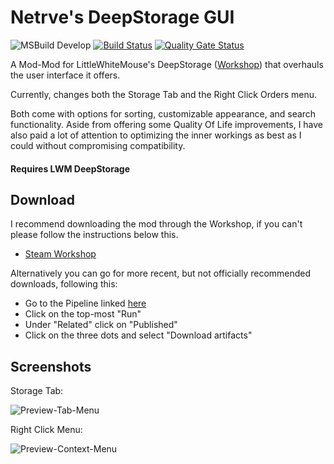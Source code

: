 # Netrve's DeepStorage GUI
![MSBuild Develop](https://github.com/Dakraid/RW_DSGUI/workflows/MSBuild/badge.svg?branch=develop)
[![Build Status](https://dev.azure.com/Dakraid/RW_DSGUI/_apis/build/status/Dakraid.RW_DSGUI?branchName=develop)](https://dev.azure.com/Dakraid/RW_DSGUI/_build/latest?definitionId=1&branchName=develop)
[![Quality Gate Status](https://sonarcloud.io/api/project_badges/measure?project=Dakraid_RW_DSGUI&metric=alert_status)](https://sonarcloud.io/dashboard?id=Dakraid_RW_DSGUI)

A Mod-Mod for LittleWhiteMouse's DeepStorage ([Workshop](https://steamcommunity.com/sharedfiles/filedetails/?id=1617282896)) that overhauls the user interface it offers.

Currently, changes both the Storage Tab and the Right Click Orders menu.

Both come with options for sorting, customizable appearance, and search functionality. Aside from offering some Quality Of Life improvements, I have also paid a lot of attention to optimizing the inner workings as best as I could without compromising compatibility.

#### Requires LWM DeepStorage

## Download
I recommend downloading the mod through the Workshop, if you can't please follow the instructions below this.
- [Steam Workshop](https://steamcommunity.com/sharedfiles/filedetails/?id=2169841018)

Alternatively you can go for more recent, but not officially recommended downloads, following this:
- Go to the Pipeline linked [here](https://dev.azure.com/Dakraid/RW_DSGUI/_build?definitionId=1)
- Click on the top-most "Run"
- Under "Related" click on "Published"
- Click on the three dots and select "Download artifacts"

## Screenshots
Storage Tab:

![Preview-Tab-Menu](https://i.imgur.com/jubZy5r.png)

Right Click Menu:

![Preview-Context-Menu](https://i.imgur.com/zUHDsBM.png)
